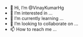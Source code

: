 - 👋 Hi, I’m @VinayKumarHg
- 👀 I’m interested in ...
- 🌱 I’m currently learning ...
- 💞️ I’m looking to collaborate on ...
- 📫 How to reach me ...

<!---
VinayKumarHg/VinayKumarHg is a ✨ special ✨ repository because its `README.md` (this file) appears on your GitHub profile.
You can click the Preview link to take a look at your changes.
--->
